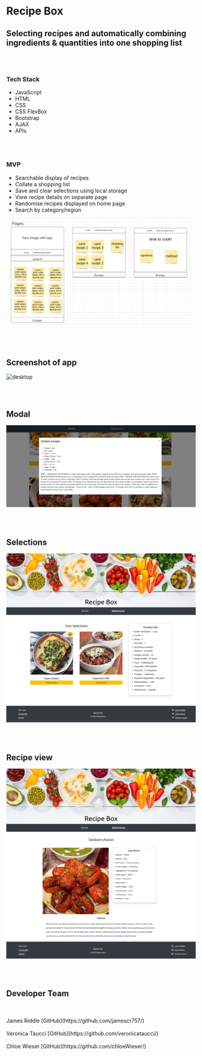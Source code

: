 # Recipe Box

## Selecting recipes and automatically combining ingredients & quantities into one shopping list

<br />
<br />

### Tech Stack

- JavaScript
- HTML
- CSS 
- CSS FlexBox
- Bootstrap
- AJAX
- APIs

<br />
<br />

### MVP

- Searchable display of recipes
- Collate a shopping list 
- Save and clear selections using local storage
- View recipe details on separate page
- Randomise recipes displayed on home page
- Search by category/region

![storyboard](/images/Storyboard.png)

<br />
<br />

## Screenshot of app

![desktop](/images/desktop.png)

<br />
<br />

## Modal

![modal](/images/modal.png)

<br />
<br />

## Selections

![selections](/images/selections.png)

<br />
<br />

## Recipe view

![recipePage](/images/recipePage.png)

<br />
<br />

## Developer Team
<br />
<br />
James Riddle [GitHub](https://github.com/jamescr757/)
<br />
<br />
Veronica Taucci [GitHub](https://github.com/veronicataucci/)
<br />
<br />
Chloe Wieser [GitHub](https://github.com/chloeWieser/)


